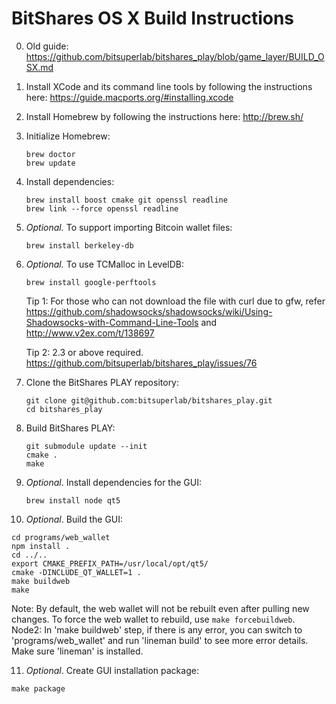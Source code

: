 BitShares OS X Build Instructions
===============================

0. Old guide: https://github.com/bitsuperlab/bitshares_play/blob/game_layer/BUILD_OSX.md

1. Install XCode and its command line tools by following the instructions here: https://guide.macports.org/#installing.xcode

2. Install Homebrew by following the instructions here: http://brew.sh/

3. Initialize Homebrew:
   ```
   brew doctor
   brew update
   ```

4. Install dependencies:
   ```
   brew install boost cmake git openssl readline
   brew link --force openssl readline
   ```

5. *Optional.* To support importing Bitcoin wallet files:
   ```
   brew install berkeley-db
   ```

6. *Optional.* To use TCMalloc in LevelDB:
   ```
   brew install google-perftools
   ```
   Tip 1: For those who can not download the file with curl due to gfw, refer https://github.com/shadowsocks/shadowsocks/wiki/Using-Shadowsocks-with-Command-Line-Tools
   and http://www.v2ex.com/t/138697
   
   Tip 2: 2.3 or above required. https://github.com/bitsuperlab/bitshares_play/issues/76

7. Clone the BitShares PLAY repository:
   ```
   git clone git@github.com:bitsuperlab/bitshares_play.git
   cd bitshares_play
   ```

8. Build BitShares PLAY:
   ```
   git submodule update --init
   cmake .
   make
   ```

9. *Optional*. Install dependencies for the GUI:
   ```
   brew install node qt5
   ```

10. *Optional*. Build the GUI:
   ```
   cd programs/web_wallet
   npm install .
   cd ../..
   export CMAKE_PREFIX_PATH=/usr/local/opt/qt5/
   cmake -DINCLUDE_QT_WALLET=1 .
   make buildweb
   make
   ```
   Note: By default, the web wallet will not be rebuilt even after pulling new changes. To force the web wallet to rebuild, use `make forcebuildweb`.
   Node2: In 'make buildweb' step, if there is any error, you can switch to 'programs/web_wallet' and run 'lineman build' to see more error details. Make sure 'lineman' is installed. 

11. *Optional*. Create GUI installation package:
   ```
   make package
   ```
